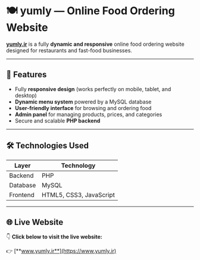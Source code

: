# 🍽️ yumly — Online Food Ordering Website

**[yumly.ir](http://www.yumly.ir)** is a fully **dynamic and responsive** online food ordering website designed for restaurants and fast-food businesses.  

---

## 🌟 Features

- Fully **responsive design** (works perfectly on mobile, tablet, and desktop)  
- **Dynamic menu system** powered by a MySQL database  
- **User-friendly interface** for browsing and ordering food  
- **Admin panel** for managing products, prices, and categories  
- Secure and scalable **PHP backend** 

---

## 🛠️ Technologies Used

| Layer | Technology |
|-------|-------------|
| Backend | PHP |
| Database | MySQL |
| Frontend | HTML5, CSS3, JavaScript |

---

## 🌐 Live Website

👇 **Click below to visit the live website:**  

👉 [**www.yumly.ir**](https://www.yumly.ir)

